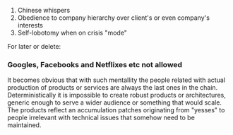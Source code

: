 
1. Chinese whispers
2. Obedience to company hierarchy over client's or even company's interests
3. Self-lobotomy when on crisis "mode"

For later or delete:

### Googles, Facebooks and Netflixes etc not allowed

It becomes obvious that with such mentallity the people related with actual production of products or services are always the last ones in the chain. Deterministically it is impossible to create robust products or architectures, generic enough to serve a wider audience or something that would scale. The products reflect an accumulation patches originating from "yesses" to people irrelevant with technical issues that somehow need to be maintained.

